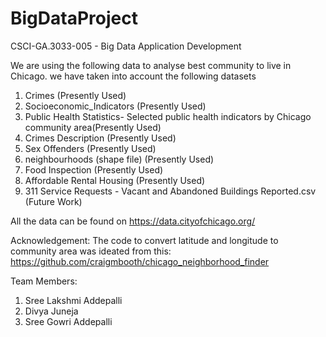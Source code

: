 # BigDataProject
CSCI-GA.3033-005 - Big Data Application Development


We are using the following data to analyse best community to live in Chicago. we have taken into account the following datasets

1. Crimes (Presently Used)
2. Socioeconomic_Indicators (Presently Used)
3. Public Health Statistics- Selected public health indicators by Chicago community area(Presently Used)
4. Crimes Description (Presently Used)
5. Sex Offenders (Presently Used)
6. neighbourhoods (shape file) (Presently Used)
7. Food Inspection (Presently Used)
8. Affordable Rental Housing (Presently Used)
9. 311 Service Requests - Vacant and Abandoned Buildings Reported.csv (Future Work)

All the data can be found on https://data.cityofchicago.org/


Acknowledgement: The code to convert latitude and longitude to community area was ideated from this:  
https://github.com/craigmbooth/chicago_neighborhood_finder


Team Members:
1. Sree Lakshmi Addepalli
2. Divya Juneja
3. Sree Gowri Addepalli
